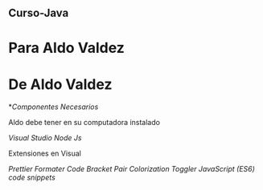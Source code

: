﻿## Curso-Java ##
# Para Aldo Valdez
# De Aldo Valdez

**Componentes Necesarios*

Aldo debe tener en su computadora instalado 

*Visual Studio*
*Node Js*

Extensiones en Visual

*Prettier Formater Code*
*Bracket Pair Colorization Toggler*
*JavaScript (ES6) code snippets*
